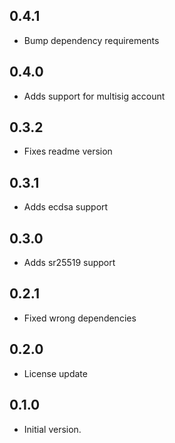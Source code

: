 ## 0.4.1
- Bump dependency requirements

## 0.4.0
- Adds support for multisig account

## 0.3.2
- Fixes readme version

## 0.3.1
- Adds ecdsa support

## 0.3.0
- Adds sr25519 support

## 0.2.1

- Fixed wrong dependencies

## 0.2.0

- License update

## 0.1.0

- Initial version.
